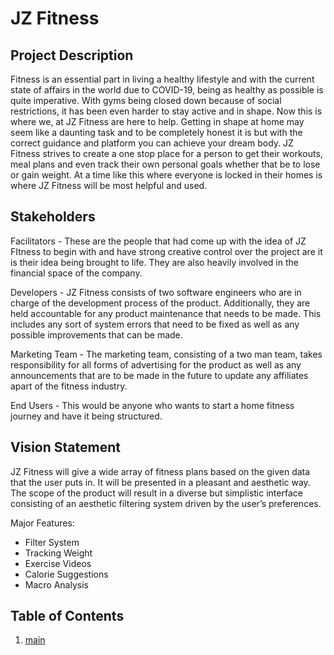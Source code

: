 # JZ Fitness
## Project Description

Fitness is an essential part in living a healthy lifestyle and with the current state of affairs in the world due to COVID-19, being as healthy as possible is quite imperative. With gyms being closed down because of social restrictions, it has been even harder to stay active and in shape. 
Now this is where we, at JZ Fitness are here to help. Getting in shape at home may seem like a daunting task and to be completely honest it is but with the correct guidance and platform you can achieve your dream body. JZ Fitness strives to create a one stop place for a person to get their workouts, meal plans and even track their own personal goals whether that be to lose or gain weight. At a time like this where everyone is locked in their homes is where JZ Fitness will be most helpful and used. 

## Stakeholders

Facilitators - These are the people that had come up with the idea of JZ FItness to begin with and have strong creative control over the project are it is their idea being brought to life. They are also heavily involved in the financial space of the company. 

Developers - JZ Fitness consists of  two software engineers who are in charge of the development process of the product. Additionally, they are held accountable for any product maintenance that needs to be made. This includes any sort of system errors that need to be fixed as well as any possible improvements that can be made. 

Marketing Team - The marketing team, consisting of a two man team, takes responsibility for all forms of advertising for the product as well as any announcements that are to be made in the future to update any affiliates apart of the fitness industry. 

End Users - This would be anyone who wants to start a home fitness journey and have it being structured.

## Vision Statement

JZ Fitness will give a wide array of fitness plans based on the given data that the user puts in. It will be presented in a pleasant and aesthetic way. The scope of the product will result in a diverse but simplistic interface consisting of an aesthetic filtering system driven by the user’s preferences.

Major Features:
* Filter System
* Tracking Weight
* Exercise Videos
* Calorie Suggestions
* Macro Analysis

## Table of Contents

1. [main](https://github.com/SOFE2720/JZFitness/edit/main/README.md)

